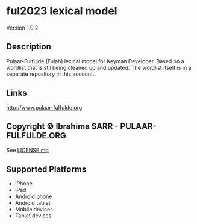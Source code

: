 ful2023 lexical model
===================

Version 1.0.2

Description
-----------
Pulaar-Fulfulde (Fulah) lexical model for Keyman Developer. Based on a wordlist that is stil being cleaned up and updated. The wordlist itself is in a separate repository in this account.

Links
-----
http://www.pulaar-fulfulde.org

Copyright © Ibrahima SARR - PULAAR-FULFULDE.ORG
---------
See [LICENSE.md](LICENSE.md)

Supported Platforms
-------------------
 * iPhone
 * iPad
 * Android phone
 * Android tablet
 * Mobile devices
 * Tablet devices


